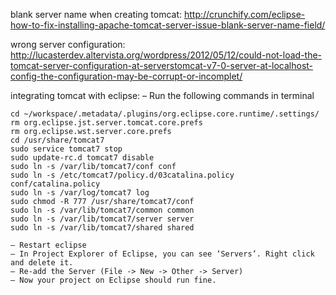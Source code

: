 

blank server name when creating tomcat:
http://crunchify.com/eclipse-how-to-fix-installing-apache-tomcat-server-issue-blank-server-name-field/

wrong server configuration:
http://lucasterdev.altervista.org/wordpress/2012/05/12/could-not-load-the-tomcat-server-configuration-at-serverstomcat-v7-0-server-at-localhost-config-the-configuration-may-be-corrupt-or-incomplet/


integrating tomcat with eclipse:
     – Run the following commands in terminal

    cd ~/workspace/.metadata/.plugins/org.eclipse.core.runtime/.settings/
    rm org.eclipse.jst.server.tomcat.core.prefs
    rm org.eclipse.wst.server.core.prefs
    cd /usr/share/tomcat7
    sudo service tomcat7 stop
    sudo update-rc.d tomcat7 disable
    sudo ln -s /var/lib/tomcat7/conf conf
    sudo ln -s /etc/tomcat7/policy.d/03catalina.policy conf/catalina.policy
    sudo ln -s /var/log/tomcat7 log
    sudo chmod -R 777 /usr/share/tomcat7/conf
    sudo ln -s /var/lib/tomcat7/common common
    sudo ln -s /var/lib/tomcat7/server server
    sudo ln -s /var/lib/tomcat7/shared shared

    – Restart eclipse
    – In Project Explorer of Eclipse, you can see ‘Servers’. Right click and delete it.
    – Re-add the Server (File -> New -> Other -> Server)
    – Now your project on Eclipse should run fine. 
